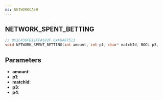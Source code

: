 ```yaml
---
ns: NETWORKCASH
---
```

## NETWORK_SPENT_BETTING

```c
// 0x1C436FD11FFA692F 0xF8A07513
void NETWORK_SPENT_BETTING(int amount, int p1, char* matchId, BOOL p3, BOOL p4);
```


## Parameters
* **amount**:
* **p1**: 
* **matchId**:
* **p3**: 
* **p4**: 

